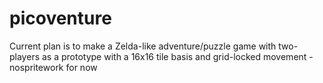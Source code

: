# picoventure

Current plan is to make a Zelda-like adventure/puzzle game with two-players as a prototype with a 16x16 tile basis and grid-locked movement - nospritework for now
